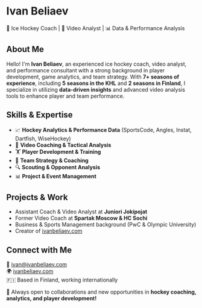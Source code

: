 # Ivan Beliaev  

🏒 Ice Hockey Coach | 🎥 Video Analyst | 📊 Data & Performance Analysis  

## About Me  
Hello! I'm **Ivan Beliaev**, an experienced ice hockey coach, video analyst, and performance consultant with a strong background in player development, game analytics, and team strategy. With **7+ seasons of experience**, including **5 seasons in the KHL** and **2 seasons in Finland**, I specialize in utilizing **data-driven insights** and advanced video analysis tools to enhance player and team performance.  

## Skills & Expertise  
- 📈 **Hockey Analytics & Performance Data** (SportsCode, Angles, Instat, Dartfish, WiseHockey)  
- 🎥 **Video Coaching & Tactical Analysis**  
- 🏋️ **Player Development & Training**  
- 🏒 **Team Strategy & Coaching**  
- 🔍 **Scouting & Opponent Analysis**  
- 📊 **Project & Event Management**  

## Projects & Work  
- Assistant Coach & Video Analyst at **Juniori Jokipojat**  
- Former Video Coach at **Spartak Moscow & HC Sochi**  
- Business & Sports Management background (PwC & Olympic University)  
- Creator of [ivanbeliaev.com](http://ivanbeliaev.com)  

## Connect with Me  
📧 [ivan@ivanbeliaev.com](mailto:ivan@ivanbeliaev.com)  
🌍 [ivanbeliaev.com](http://ivanbeliaev.com)  
🇫🇮 Based in Finland, working internationally  

🚀 Always open to collaborations and new opportunities in **hockey coaching, analytics, and player development!**  
